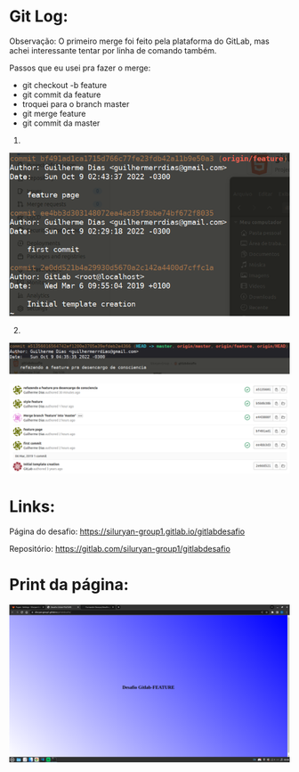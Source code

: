 # Git Log:
Observação: O primeiro merge foi feito pela plataforma do GitLab, mas achei interessante tentar por linha de comando também.

Passos que eu usei pra fazer o merge:
- git checkout -b feature
- git commit da feature
- troquei para o branch master
- git merge feature
- git commit da master
  
1.
![img](https://github.com/Siluryan/Formando-Devops/blob/main/desafio-gitlab/imagens/gitlog.png)

2.
![img](https://github.com/Siluryan/Formando-Devops/blob/main/desafio-gitlab/imagens/featurecli.png)

![img](https://github.com/Siluryan/Formando-Devops/blob/main/desafio-gitlab/imagens/gitlabcommit.png)

# Links:

Página do desafio:
https://siluryan-group1.gitlab.io/gitlabdesafio

Repositório:
https://gitlab.com/siluryan-group1/gitlabdesafio

# Print da página:

![img](https://github.com/Siluryan/Formando-Devops/blob/main/desafio-gitlab/imagens/printfeature.png)
